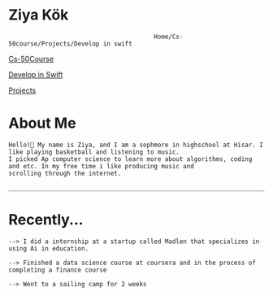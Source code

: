                                                                                               
# Ziya Kök
                                            Home/Cs-50course/Projects/Develop in swift
<a href="/CS-50COURSE.md">Cs-50Course</a>

<a href="/DEVELOPWSWİFT.md">Develop in Swift</a>

<a href="/PROJECTS.md">Projects</a>



  # About Me
    Hello!👋 My name is Ziya, and I am a sophmore in highschool at Hisar. I like playing basketball and listening to music.
    I picked Ap computer science to learn more about algorithms, coding and etc. In my free time i like producing music and
    scrolling through the internet.

    ______________________________________________________________________________________________________________________

  # Recently...
    --> I did a internship at a startup called Madlen that specializes in using Ai in education.

    --> Finished a data science course at coursera and in the process of completing a finance course

    --> Went to a sailing camp for 2 weeks

    
    
